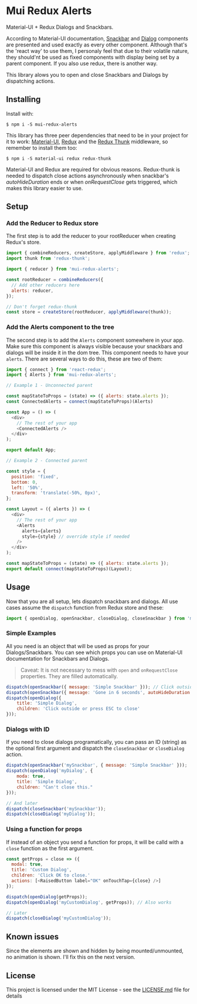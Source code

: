 # Mui Redux Alerts

Material-UI + Redux Dialogs and Snackbars.

According to Material-UI documentation, [Snackbar](http://www.material-ui.com/#/components/snackbar) and [Dialog](http://www.material-ui.com/#/components/dialog) components are presented and used exactly as every other component. Although that's the 'react way' to use them, I personaly feel that due to their volatile nature, they should'nt be used as fixed components with display being set by a parent component. If you also use redux, there is another way.

This library alows you to open and close Snackbars and Dialogs by dispatching actions.

## Installing

Install with:

```
$ npm i -S mui-redux-alerts
```

This library has three peer dependencies that need to be in your project for it to work: [Material-UI](https://github.com/callemall/material-ui), [Redux](https://github.com/reactjs/redux) and the [Redux Thunk](https://github.com/gaearon/redux-thunk) middleware, so remember to install them too:

```
$ npm i -S material-ui redux redux-thunk
```

Material-UI and Redux are required for obvious reasons. Redux-thunk is needed to dispatch close actions asynchronously when snackbar's _autoHideDuration_ ends or when _onRequestClose_ gets triggered, which makes this library easier to use.

## Setup

### Add the Reducer to Redux store

The first step is to add the reducer to your rootReducer when creating Redux's store.
```JavaScript
import { combineReducers, createStore, applyMiddleware } from 'redux';
import thunk from 'redux-thunk';

import { reducer } from 'mui-redux-alerts';

const rootReducer = combineReducers({
  // Add other reducers here
  alerts: reducer,
});

// Don't forget redux-thunk
const store = createStore(rootReducer, applyMiddleware(thunk));
```

### Add the Alerts component to the tree

The second step is to add the `Alerts` component somewhere in your app. Make sure this component is always visible because your snackbars and dialogs will be inside it in the dom tree. This component needs to have your `alerts`. There are several ways to do this, these are two of them:

```JavaScript
import { connect } from 'react-redux';
import { Alerts } from 'mui-redux-alerts';

// Example 1 - Unconnected parent

const mapStateToProps = (state) => ({ alerts: state.alerts });
const ConnectedAlerts = connect(mapStateToProps)(Alerts)

const App = () => (
  <div>
    // The rest of your app
    <ConnectedAlerts />
  </div>
);

export default App;

// Example 2 - Connected parent

const style = {
  position: 'fixed',
  bottom: 0,
  left: '50%',
  transform: 'translate(-50%, 0px)',
};

const Layout = ({ alerts }) => (
  <div>
    // The rest of your app
    <Alerts
      alerts={alerts}
      style={style} // override style if needed
    />
  </div>
);

const mapStateToProps = (state) => ({ alerts: state.alerts });
export default connect(mapStateToProps)(Layout);
```

## Usage

Now that you are all setup, lets dispatch snackbars and dialogs. All use cases assume the `dispatch` function from Redux store and these:

```JavaScript
import { openDialog, openSnackbar, closeDialog, closeSnackbar } from 'mui-redux-alerts';
```

### Simple Examples

All you need is an object that will be used as props for your Dialogs/Snackbars. You can see which props you can use on Material-UI documentation for Snackbars and Dialogs.

> Caveat: It is not necessary to mess with `open` and `onRequestClose` properties. They are filled automatically.

```JavaScript
dispatch(openSnackbar({ message: 'Simple Snackbar' })); // Click outside to dismiss
dispatch(openSnackbar({ message: 'Gone in 6 seconds', autoHideDuration: 6000 }));
dispatch(openDialog({
    title: 'Simple Dialog',
    children: 'Click outside or press ESC to close'
}));
```

### Dialogs with ID

If you need to close dialogs programatically, you can pass an ID (string) as the optional first argument and dispatch the `closeSnackbar` or `closeDialog` action.

```JavaScript
dispatch(openSnackbar('mySnackbar', { message: 'Simple Snackbar' }));
dispatch(openDialog('myDialog', {
    moda: true,
    title: 'Simple Dialog',
    children: "Can't close this."
}));

// And later
dispatch(closeSnackbar('mySnackbar'));
dispatch(closeDialog('myDialog'));
```

### Using a function for props

If instead of an object you send a function for props, it will be calld with a `close` function as the first argument.

```JavaScript
const getProps = close => ({
  modal: true,
  title: 'Custom Dialog',
  children: 'Click OK to close.'
  actions: [<RaisedButton label="OK" onTouchTap={close} />]
});

dispatch(openDialog(getProps));
dispatch(openDialog('myCustomDialog', getProps)); // Also works

// Later
dispatch(closeDialog('myCustomDialog'));
```

## Known issues

Since the elements are shown and hidden by being mounted/unmounted, no animation is shown. I'll fix this on the next version.

## License

This project is licensed under the MIT License - see the [LICENSE.md](LICENSE.md) file for details
